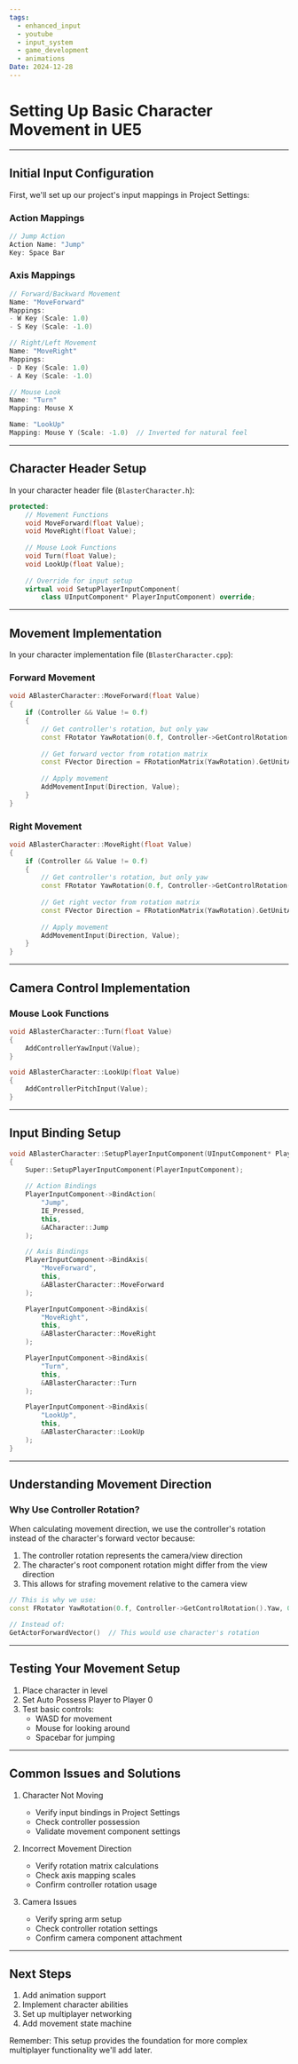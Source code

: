 ```yaml
---
tags:
  - enhanced_input
  - youtube
  - input_system
  - game_development
  - animations
Date: 2024-12-28
---
```

# Setting Up Basic Character Movement in UE5

---

## Initial Input Configuration

First, we'll set up our project's input mappings in Project Settings:

### Action Mappings
```cpp
// Jump Action
Action Name: "Jump"
Key: Space Bar
```

### Axis Mappings
```cpp
// Forward/Backward Movement
Name: "MoveForward"
Mappings:
- W Key (Scale: 1.0)
- S Key (Scale: -1.0)

// Right/Left Movement
Name: "MoveRight"
Mappings:
- D Key (Scale: 1.0)
- A Key (Scale: -1.0)

// Mouse Look
Name: "Turn"
Mapping: Mouse X

Name: "LookUp"
Mapping: Mouse Y (Scale: -1.0)  // Inverted for natural feel
```

---

## Character Header Setup

In your character header file (`BlasterCharacter.h`):

```cpp
protected:
    // Movement Functions
    void MoveForward(float Value);
    void MoveRight(float Value);
    
    // Mouse Look Functions
    void Turn(float Value);
    void LookUp(float Value);
    
    // Override for input setup
    virtual void SetupPlayerInputComponent(
        class UInputComponent* PlayerInputComponent) override;
```

---

## Movement Implementation

In your character implementation file (`BlasterCharacter.cpp`):

### Forward Movement
```cpp
void ABlasterCharacter::MoveForward(float Value)
{
    if (Controller && Value != 0.f)
    {
        // Get controller's rotation, but only yaw
        const FRotator YawRotation(0.f, Controller->GetControlRotation().Yaw, 0.f);
        
        // Get forward vector from rotation matrix
        const FVector Direction = FRotationMatrix(YawRotation).GetUnitAxis(EAxis::X);
        
        // Apply movement
        AddMovementInput(Direction, Value);
    }
}
```

### Right Movement
```cpp
void ABlasterCharacter::MoveRight(float Value)
{
    if (Controller && Value != 0.f)
    {
        // Get controller's rotation, but only yaw
        const FRotator YawRotation(0.f, Controller->GetControlRotation().Yaw, 0.f);
        
        // Get right vector from rotation matrix
        const FVector Direction = FRotationMatrix(YawRotation).GetUnitAxis(EAxis::Y);
        
        // Apply movement
        AddMovementInput(Direction, Value);
    }
}
```

---

## Camera Control Implementation

### Mouse Look Functions
```cpp
void ABlasterCharacter::Turn(float Value)
{
    AddControllerYawInput(Value);
}

void ABlasterCharacter::LookUp(float Value)
{
    AddControllerPitchInput(Value);
}
```

---

## Input Binding Setup

```cpp
void ABlasterCharacter::SetupPlayerInputComponent(UInputComponent* PlayerInputComponent)
{
    Super::SetupPlayerInputComponent(PlayerInputComponent);

    // Action Bindings
    PlayerInputComponent->BindAction(
        "Jump", 
        IE_Pressed, 
        this, 
        &ACharacter::Jump
    );

    // Axis Bindings
    PlayerInputComponent->BindAxis(
        "MoveForward",
        this,
        &ABlasterCharacter::MoveForward
    );

    PlayerInputComponent->BindAxis(
        "MoveRight",
        this,
        &ABlasterCharacter::MoveRight
    );

    PlayerInputComponent->BindAxis(
        "Turn",
        this,
        &ABlasterCharacter::Turn
    );

    PlayerInputComponent->BindAxis(
        "LookUp",
        this,
        &ABlasterCharacter::LookUp
    );
}
```

---

## Understanding Movement Direction

### Why Use Controller Rotation?

When calculating movement direction, we use the controller's rotation instead of the character's forward vector because:

1. The controller rotation represents the camera/view direction
2. The character's root component rotation might differ from the view direction
3. This allows for strafing movement relative to the camera view

```cpp
// This is why we use:
const FRotator YawRotation(0.f, Controller->GetControlRotation().Yaw, 0.f);

// Instead of:
GetActorForwardVector()  // This would use character's rotation
```

---

## Testing Your Movement Setup

1. Place character in level
2. Set Auto Possess Player to Player 0
3. Test basic controls:
   - WASD for movement
   - Mouse for looking around
   - Spacebar for jumping

---

## Common Issues and Solutions

1. Character Not Moving
   - Verify input bindings in Project Settings
   - Check controller possession
   - Validate movement component settings

2. Incorrect Movement Direction
   - Verify rotation matrix calculations
   - Check axis mapping scales
   - Confirm controller rotation usage

3. Camera Issues
   - Verify spring arm setup
   - Check controller rotation settings
   - Confirm camera component attachment

---

## Next Steps

1. Add animation support
2. Implement character abilities
3. Set up multiplayer networking
4. Add movement state machine

Remember: This setup provides the foundation for more complex multiplayer functionality we'll add later.